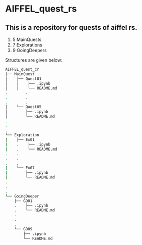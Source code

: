 # AIFFEL_quest_rs

## This is a repository for quests of aiffel rs.

1. 5 MainQuests
2. 7 Explorations
3. 9 GoingDeepers

Structures are given below:

```bash
AIFFEL_quest_cr  
├── MainQuest  
│    ├── Quest01  
│    │    ├── .ipynb  
│    │    └── README.md  
.        .  
.        .  
.        .  
│    └── Quest05  
│        ├── .ipynb  
│        └── README.md  
.  
.  
.  
└── Exploration  
|    ├── Ex01  
|    .    ├── .ipynb  
|    .    └── README.md  
.    .  
.    . 
.    .  
|    └── Ex07  
|        ├── .ipynb  
|        └── README.md  
.  
.  
.  
└── GoingDeeper  
    ├── GD01  
    .    ├── .ipynb  
    .    └── README.md  
    .  
    .  
    .
    └── GD09  
        ├── .ipynb
        └── README.md  
